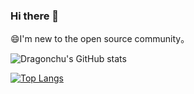 ### Hi there 👋

<!--
**Dragonchu/Dragonchu** is a ✨ _special_ ✨ repository because its `README.md` (this file) appears on your GitHub profile.

Here are some ideas to get you started:

- 🔭 I’m currently working on ...
- 🌱 I’m currently learning ...
- 👯 I’m looking to collaborate on ...
- 🤔 I’m looking for help with ...
- 💬 Ask me about ...
- 📫 How to reach me: ...
- 😄 Pronouns: ...
- ⚡ Fun fact: ...
-->

😄I'm new to the open source community。

![Dragonchu's GitHub stats](https://github-readme-stats.vercel.app/api?username=Dragonchu&show_icons=true&count_private=true)

[![Top Langs](https://github-readme-stats.vercel.app/api/top-langs/?username=Dragonchu&layout=compact)](https://github.com/anuraghazra/github-readme-stats)
